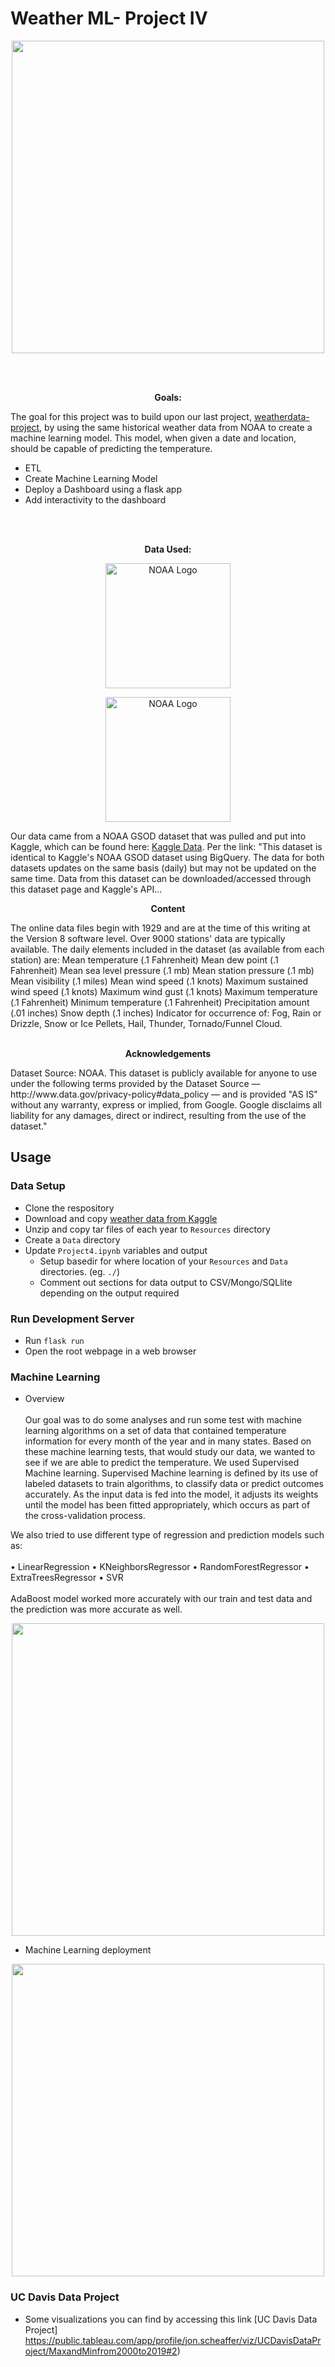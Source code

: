 # Weather ML- Project IV

<p align="center"> 
<img src="https://th.bing.com/th/id/R.a9439206c39f80ebc53970a0dced8687?rik=%2f%2frGKOh9TI2DPQ&pid=ImgRaw&r=0" width="500"/>
</p>

<br></br>
<b>
<p align="center">
Goals:
</p>
</b>

The goal for this project was to build upon our last project, [weatherdata-project](https://github.com/Jagjeet/weatherdata-project), by using the same historical weather data from NOAA to create a machine learning model. This model, when given a date and location, should be capable of predicting the temperature. 

* ETL
* Create Machine Learning Model 
* Deploy a Dashboard using a flask app 
* Add interactivity to the dashboard

<br></br>
<b>
<p align="center">  
Data Used:
</p>
</b>

<p align="center">  
<img src="https://storage.googleapis.com/kaggle-competitions/kaggle/3136/media/kaggle-transparent.svg" alt="NOAA Logo" width="200"/>
</p>

<p align="center">  
<img src="https://www.omao.noaa.gov/sites/default/files/media/NOAA-Logo_large_no%20back.png" alt="NOAA Logo" width="200"/>
</p>

Our data came from a NOAA GSOD dataset that was pulled and put into Kaggle, which can be found here: <a href="https://www.kaggle.com/noaa/noaa-global-surface-summary-of-the-day" target="_top">Kaggle Data</a>. Per the link:
"This dataset is identical to Kaggle's NOAA GSOD dataset using BigQuery. The data for both datasets updates on the same basis (daily) but may not be updated on the same time. Data from this dataset can be downloaded/accessed through this dataset page and Kaggle's API...

<p align="center">  <b>Content</b></p>
The online data files begin with 1929 and are at the time of this writing at the Version 8 software level. Over 9000 stations' data are typically available. The daily elements included in the dataset (as available from each station) are: Mean temperature (.1 Fahrenheit) Mean dew point (.1 Fahrenheit) Mean sea level pressure (.1 mb) Mean station pressure (.1 mb) Mean visibility (.1 miles) Mean wind speed (.1 knots) Maximum sustained wind speed (.1 knots) Maximum wind gust (.1 knots) Maximum temperature (.1 Fahrenheit) Minimum temperature (.1 Fahrenheit) Precipitation amount (.01 inches) Snow depth (.1 inches) Indicator for occurrence of: Fog, Rain or Drizzle, Snow or Ice Pellets, Hail, Thunder, Tornado/Funnel Cloud.
<br></br>
<p align="center"> <b> Acknowledgements</b></p>
Dataset Source: NOAA. This dataset is publicly available for anyone to use under the following terms provided by the Dataset Source — http://www.data.gov/privacy-policy#data_policy — and is provided "AS IS" without any warranty, express or implied, from Google. Google disclaims all liability for any damages, direct or indirect, resulting from the use of the dataset."

## Usage

### Data Setup

* Clone the respository
* Download and copy [weather data from Kaggle](https://www.kaggle.com/noaa/noaa-global-surface-summary-of-the-day)
* Unzip and copy tar files of each year to `Resources` directory
* Create a `Data` directory
* Update `Project4.ipynb` variables and output
  * Setup basedir for where location of your `Resources` and `Data` directories. (eg. `./`)
  * Comment out sections for data output to CSV/Mongo/SQLlite depending on the output required

### Run Development Server

* Run `flask run`
* Open the root webpage in a web browser

### Machine Learning

* Overview
<br></br>
  Our goal was to do some analyses and run some test with machine learning algorithms on a set of data that contained temperature information for every month of the year and in many states.
  Based on these machine learning tests, that would study our data, we wanted to see if we are able to predict the temperature.
  We used Supervised Machine learning. Supervised Machine learning is defined by its use of labeled datasets to train algorithms, to classify data or predict outcomes accurately. As the input data is fed into the model, it adjusts its weights until the model has been fitted appropriately, which occurs as part of the cross-validation process. 
 
We also tried to use different type of regression and prediction models such as:
<br></br>
•	LinearRegression
•	KNeighborsRegressor
•	RandomForestRegressor
•	ExtraTreesRegressor
•	SVR
<br></br>
AdaBoost model worked more accurately with our train and test data and the prediction was more accurate as well. 
<p align="center"> 
<img src=https://user-images.githubusercontent.com/84758824/145517546-ee04baaf-c395-43d1-81cb-5daf648f92e3.PNG width="500"/>
</p>

* Machine Learning deployment
<p align="center"> 
<img src="https://user-images.githubusercontent.com/84758824/145520054-bf9b2d9e-518d-4238-a4e9-138b2b19f4f5.PNG" width="500"/>
</p>

### UC Davis Data Project
* Some visualizations you can find by accessing this link [UC Davis Data Project] https://public.tableau.com/app/profile/jon.scheaffer/viz/UCDavisDataProject/MaxandMinfrom2000to2019#2)
